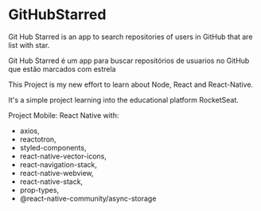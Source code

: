 # GitHubStarred
Git Hub Starred is an app to search repositories of users in GitHub that are list with star.

Git Hub Starred é um app para buscar repositórios de usuarios no GitHub que estão marcados com estrela

This Project is my new effort to learn about Node, React and React-Native.

It's a simple project learning into the educational platform RocketSeat.

Project Mobile:  React Native with: 
  - axios, 
  - reactotron,
  - styled-components, 
  - react-native-vector-icons, 
  - react-navigation-stack,
  - react-native-webview,
  - react-native-stack,
  - prop-types,
  - @react-native-community/async-storage
